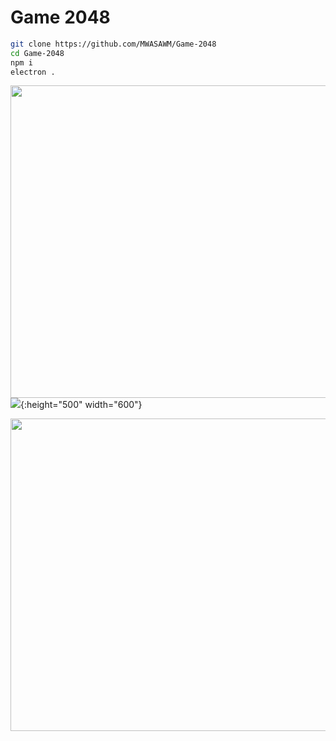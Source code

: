 # Game 2048

~~~bash
git clone https://github.com/MWASAWM/Game-2048
cd Game-2048
npm i
electron .
~~~

<img src = 'https://github.com/MWASAWM/Game-2048/blob/master/README.JPG'  height="500" width="600"></img>
![](https://github.com/MWASAWM/Game-2048/blob/master/README.JPG){:height="500" width="600"}

<img src = 'https://github.com/MWASAWM/Game-2048/blob/master/README.JPG'  height="500" width="600" align="middle"></img>
